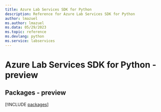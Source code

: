 ```yaml
---
title: Azure Lab Services SDK for Python
description: Reference for Azure Lab Services SDK for Python
author: lmazuel
ms.author: lmazuel
ms.data: 05/29/2023
ms.topic: reference
ms.devlang: python
ms.service: labservices
---
```

# Azure Lab Services SDK for Python - preview
## Packages - preview
[!INCLUDE [packages](lab-services-index.md)]